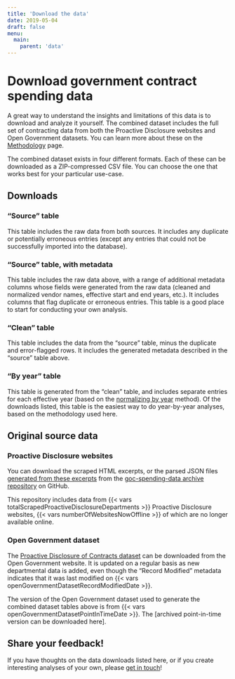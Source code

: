 ```yaml
---
title: 'Download the data'
date: 2019-05-04
draft: false
menu: 
  main:
    parent: 'data'
---
```


# Download government contract spending data

A great way to understand the insights and limitations of this data is to download and analyze it yourself. The combined dataset includes the full set of contracting data from both the Proactive Disclosure websites and Open Government datasets. You can learn more about these on the [Methodology](/methodology/) page.

The combined dataset exists in four different formats. Each of these can be downloaded as a ZIP-compressed CSV file. You can choose the one that works best for your particular use-case.

## Downloads

### “Source” table

This table includes the raw data from both sources. It includes any duplicate or potentially erroneous entries (except any entries that could not be successfully imported into the database).

### “Source” table, with metadata

This table includes the raw data above, with a range of additional metadata columns whose fields were generated from the raw data (cleaned and normalized vendor names, effective start and end years, etc.). It includes columns that flag duplicate or erroneous entries. This table is a good place to start for conducting your own analysis.

### “Clean” table

This table includes the data from the “source” table, minus the duplicate and error-flagged rows. It includes the generated metadata described in the “source” table above.

### “By year” table

This table is generated from the “clean” table, and includes separate entries for each effective year (based on the [normalizing by year](/methodology#normalizing-by-year) method). Of the downloads listed, this table is the easiest way to do year-by-year analyses, based on the methodology used here.

## Original source data

### Proactive Disclosure websites

You can download the scraped HTML excerpts, or the parsed JSON files [generated from these excerpts](/methodology/) from the [goc-spending-data archive repository](https://github.com/GoC-Spending/goc-spending-data) on GitHub. 

This repository includes data from {{< vars totalScrapedProactiveDisclosureDepartments >}} Proactive Disclosure websites, {{< vars numberOfWebsitesNowOffline >}} of which are no longer available online. 

### Open Government dataset

The [Proactive Disclosure of Contracts dataset](https://open.canada.ca/data/en/dataset/d8f85d91-7dec-4fd1-8055-483b77225d8b) can be downloaded from the Open Government website. It is updated on a regular basis as new departmental data is added, even though the “Record Modified” metadata indicates that it was last modified on {{< vars openGovernmentDatasetRecordModifiedDate >}}.

The version of the Open Government dataset used to generate the combined dataset tables above is from {{< vars openGovernmentDatasetPointInTimeDate >}}. The [archived point-in-time version can be downloaded here].

## Share your feedback!

If you have thoughts on the data downloads listed here, or if you create interesting analyses of your own, please [get in touch](/about/#get-in-touch)! 
